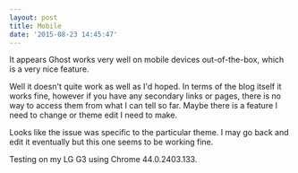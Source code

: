 ```yaml
---
layout: post
title: Mobile
date: '2015-08-23 14:45:47'
---
```


It appears Ghost works very well on mobile devices out-of-the-box, which is a very nice feature.

Well it doesn't quite work as well as I'd hoped. In terms of the blog itself it works fine, however if you have any secondary links or pages, there is no way to access them from what I can tell so far. Maybe there is a feature I need to change or theme edit I need to make. 

Looks like the issue was specific to the particular theme. I may go back and edit it eventually but this one seems to be working fine.

Testing on my LG G3 using Chrome 44.0.2403.133.